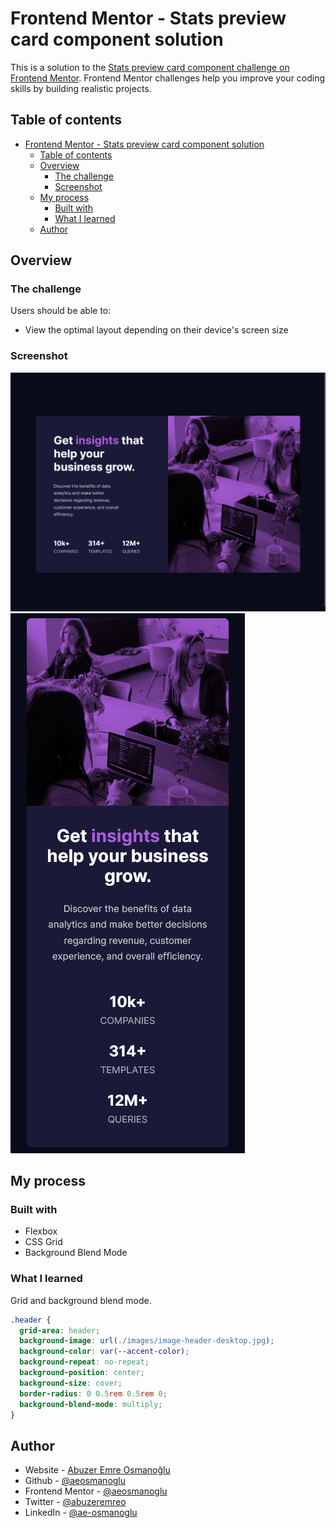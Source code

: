 # Frontend Mentor - Stats preview card component solution

This is a solution to the [Stats preview card component challenge on Frontend Mentor](https://www.frontendmentor.io/challenges/stats-preview-card-component-8JqbgoU62). Frontend Mentor challenges help you improve your coding skills by building realistic projects.

## Table of contents

- [Frontend Mentor - Stats preview card component solution](#frontend-mentor---stats-preview-card-component-solution)
  - [Table of contents](#table-of-contents)
  - [Overview](#overview)
    - [The challenge](#the-challenge)
    - [Screenshot](#screenshot)
  - [My process](#my-process)
    - [Built with](#built-with)
    - [What I learned](#what-i-learned)
  - [Author](#author)

## Overview

### The challenge

Users should be able to:

- View the optimal layout depending on their device's screen size

### Screenshot

![](./screenshot.png)
![](./sc_mobile.png)

## My process

### Built with

- Flexbox
- CSS Grid
- Background Blend Mode

### What I learned

Grid and background blend mode.

```css
.header {
  grid-area: header;
  background-image: url(./images/image-header-desktop.jpg);
  background-color: var(--accent-color);
  background-repeat: no-repeat;
  background-position: center;
  background-size: cover;
  border-radius: 0 0.5rem 0.5rem 0;
  background-blend-mode: multiply;
}
```

## Author

- Website - [Abuzer Emre Osmanoğlu](https://abuzeremre.com)
- Github - [@aeosmanoglu](https://github.com/aeosmanoglu)
- Frontend Mentor - [@aeosmanoglu](https://www.frontendmentor.io/profile/aeosmanoglu)
- Twitter - [@abuzeremreo](https://www.twitter.com/abuzeremreo)
- LinkedIn - [@ae-osmanoglu](https://www.linkedin.com/in/ae-osmanoglu/)
